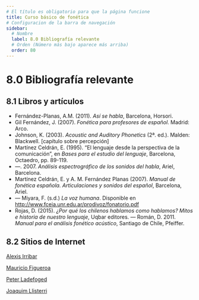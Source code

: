 ```yaml
---
# El título es obligatorio para que la página funcione
title: Curso básico de fonética
# Configuracion de la barra de navegación
sidebar:
  # Nombre
  label: 8.0 Bibliografía relevante
  # Orden (Número más bajo aparece más arriba)
  order: 80
---
```

# 8.0 Bibliografía relevante

## 8.1 Libros y artículos


- Fernández-Planas, A.M. (2011). *Así se habla*, Barcelona, Horsori.
- Gil Fernández, J. (2007). *Fonética para profesores de español*. Madrid: Arco.
- Johnson, K. (2003). *Acoustic and Auditory Phonetics* (2ª. ed.). Malden: Blackwell. [capítulo sobre percepción]
- Martínez Celdrán, E. (1995). “El lenguaje desde la perspectiva de la comunicación”, en *Bases para el estudio del lenguaje*, Barcelona, Octaedro, pp. 89-119.
-  —. 2007. *Análisis espectrográfico de los sonidos del habla*, Ariel, Barcelona.
- Martínez Celdrán, E. y A. M. Fernández Planas (2007). *Manual de fonética española. Articulaciones y sonidos del español*, Barcelona, Ariel.
- — Miyara, F. (s.d.) *La voz humana*. Disponible en http://www.fceia.unr.edu.ar/prodivoz/fonatorio.pdf
- Rojas, D. (2015). *¿Por qué los chilenos hablamos como hablamos? Mitos e historia de nuestro lenguaje*, Uqbar editores.
— Román, D. 2011. *Manual para el análisis fonético acústico*, Santiago de Chile, Pfeiffer.

## 8.2 Sitios de Internet

[Alexis Irribar](https://paginaspersonales.deusto.es/airibar/Fonetica/Fonetica.html)

[Mauricio Figueroa](http://www.mauriciofigueroa.cl/03_teaching/)

[Peter Ladefoged](https://linguistics.ucla.edu/people/ladefoge/) 

[Joaquim Llisterri](https://joaquimllisterri.cat/phonetics/fon_anal_acus/Analisis_Acustico.html)


